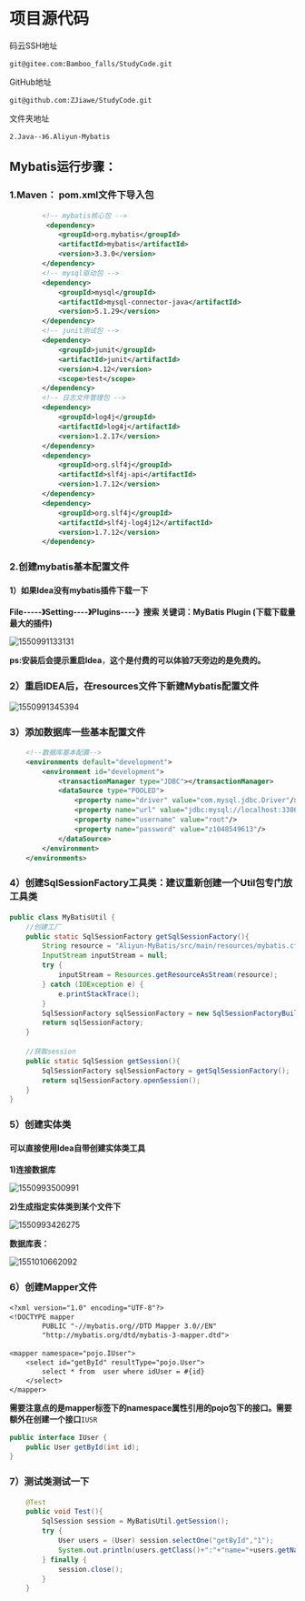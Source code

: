 # 项目源代码

码云SSH地址

```
git@gitee.com:Bamboo_falls/StudyCode.git
```

GitHub地址

```
git@github.com:ZJiawe/StudyCode.git
```

文件夹地址

```
2.Java--》6.Aliyun-Mybatis
```

## Mybatis运行步骤：

### 1.Maven： pom.xml文件下导入包

```xml
        <!-- mybatis核心包 -->
         <dependency>
            <groupId>org.mybatis</groupId>
            <artifactId>mybatis</artifactId>
            <version>3.3.0</version>
        </dependency>
        <!-- mysql驱动包 -->
        <dependency>
            <groupId>mysql</groupId>
            <artifactId>mysql-connector-java</artifactId>
            <version>5.1.29</version>
        </dependency>
        <!-- junit测试包 -->
        <dependency>
            <groupId>junit</groupId>
            <artifactId>junit</artifactId>
            <version>4.12</version>
            <scope>test</scope>
        </dependency>
        <!-- 日志文件管理包 -->
        <dependency>
            <groupId>log4j</groupId>
            <artifactId>log4j</artifactId>
            <version>1.2.17</version>
        </dependency>
        <dependency>
            <groupId>org.slf4j</groupId>
            <artifactId>slf4j-api</artifactId>
            <version>1.7.12</version>
        </dependency>
        <dependency>
            <groupId>org.slf4j</groupId>
            <artifactId>slf4j-log4j12</artifactId>
            <version>1.7.12</version>
        </dependency>
```

### 2.创建mybatis基本配置文件

#### 1）如果Idea没有mybatis插件下载一下

**File-----》Setting----》Plugins----》搜索 关键词：MyBatis Plugin  (下载下载量最大的插件)**

![1550991133131](..\..\0.image\1550991133131.png)

**ps:安装后会提示重启Idea**，**这个是付费的可以体验7天旁边的是免费的。**

### 2）重启IDEA后，在resources文件下新建Mybatis配置文件

![1550991345394](..\..\0.image\1550991345394.png)

### 3）添加数据库一些基本配置文件

```xml
    <!--数据库基本配置-->
    <environments default="development">
        <environment id="development">
            <transactionManager type="JDBC"></transactionManager>
            <dataSource type="POOLED">
                <property name="driver" value="com.mysql.jdbc.Driver"/>
                <property name="url" value="jdbc:mysql://localhost:3306/learndb?userUnicod=ture&amp;characterEncoding=utf8"/>
                <property name="username" value="root"/>
                <property name="password" value="z1048549613"/>
            </dataSource>
        </environment>
    </environments>
```

### 4）创建SqlSessionFactory工具类：建议重新创建一个Util包专门放工具类

```java
public class MyBatisUtil {
    //创建工厂
    public static SqlSessionFactory getSqlSessionFactory(){
        String resource = "Aliyun-MyBatis/src/main/resources/mybatis.cfg.xml";
        InputStream inputStream = null;
        try {
            inputStream = Resources.getResourceAsStream(resource);
        } catch (IOException e) {
            e.printStackTrace();
        }
        SqlSessionFactory sqlSessionFactory = new SqlSessionFactoryBuilder().build(inputStream);
        return sqlSessionFactory;
    }
    
    //获取session
    public static SqlSession getSession(){
        SqlSessionFactory sqlSessionFactory = getSqlSessionFactory();
        return sqlSessionFactory.openSession();
    }
}
```

### 5）创建实体类

#### 可以直接使用Idea自带创建实体类工具

**1)连接数据库**

![1550993500991](..\..\0.image\1550993500991.png)

**2)生成指定实体类到某个文件下**

![1550993426275](..\..\0.image\1550993426275.png)

**数据库表：**

![1551010662092](..\..\0.image\1551010662092.png)

### 6）创建Mapper文件

```xml-dtd
<?xml version="1.0" encoding="UTF-8"?>
<!DOCTYPE mapper
        PUBLIC "-//mybatis.org//DTD Mapper 3.0//EN"
        "http://mybatis.org/dtd/mybatis-3-mapper.dtd">

<mapper namespace="pojo.IUser">
    <select id="getById" resultType="pojo.User">
        select * from  user where idUser = #{id}
    </select>
</mapper>
```

**需要注意点的是mapper标签下的namespace属性引用的pojo包下的接口。需要额外在创建一个接口**`IUSR`

```java
public interface IUser {
    public User getById(int id);
}
```

### 7）测试类测试一下

```java
    @Test
    public void Test(){
        SqlSession session = MyBatisUtil.getSession();
        try {
            User users = (User) session.selectOne("getById","1");
            System.out.println(users.getClass()+":"+"name="+users.getName()+",age="+users.getAge());
        } finally {
            session.close();
        }
    }
```

